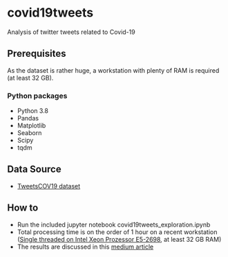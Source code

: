 # covid19tweets
Analysis of twitter tweets related to Covid-19

## Prerequisites
As the dataset is rather huge, a workstation with plenty of RAM is required (at least 32 GB).

### Python packages
* Python 3.8
* Pandas
* Matplotlib
* Seaborn
* Scipy
* tqdm

## Data Source
* [TweetsCOV19 dataset](https://data.gesis.org/tweetscov19/)

## How to
* Run the included jupyter notebook covid19tweets_exploration.ipynb
* Total processing time is on the order of 1 hour on a recent workstation ([Single threaded on Intel Xeon Prozessor E5-2698](https://ark.intel.com/content/www/de/de/ark/products/91753/intel-xeon-processor-e5-2698-v4-50m-cache-2-20-ghz.html), at least 32 GB RAM)
* The results are discussed in this [medium article](https://medium.com/@spambeantworter/tweetscov19-what-moved-the-world-when-the-pandemic-started-cac4518d13f7)